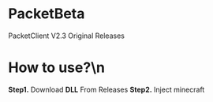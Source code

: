 # PacketBeta
PacketClient V2.3 Original Releases

# How to use?\n
**Step1.** Download __DLL__ From Releases
**Step2.** Inject minecraft
